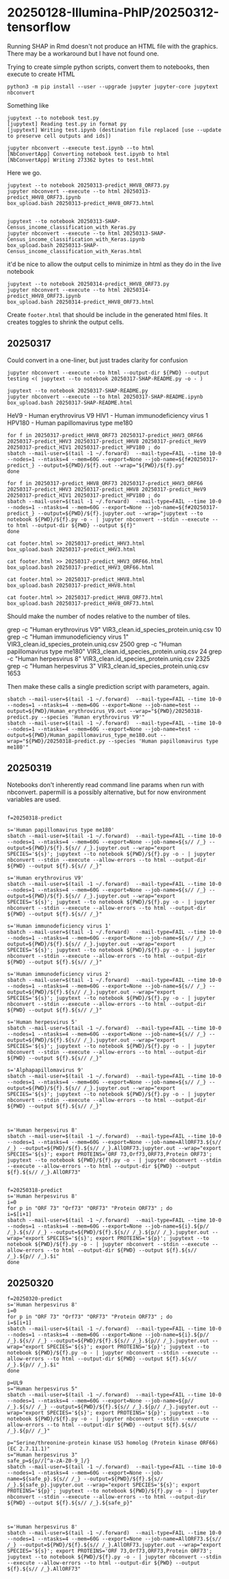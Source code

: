 #	20250128-Illumina-PhIP/20250312-tensorflow


Running SHAP in Rmd doesn't not produce an HTML file with the graphics.
There may be a workaround but I have not found one.

Trying to create simple python scripts, convert them to notebooks, then execute to create HTML

```
python3 -m pip install --user --upgrade jupyter jupyter-core jupytext nbconvert

```


Something like 
```
jupytext --to notebook test.py 
[jupytext] Reading test.py in format py
[jupytext] Writing test.ipynb (destination file replaced [use --update to preserve cell outputs and ids])

jupyter nbconvert --execute test.ipynb --to html
[NbConvertApp] Converting notebook test.ipynb to html
[NbConvertApp] Writing 273362 bytes to test.html
```


Here we go.


```
jupytext --to notebook 20250313-predict_HHV8_ORF73.py
jupyter nbconvert --execute --to html 20250313-predict_HHV8_ORF73.ipynb 
box_upload.bash 20250313-predict_HHV8_ORF73.html


jupytext --to notebook 20250313-SHAP-Census_income_classification_with_Keras.py
jupyter nbconvert --execute --to html 20250313-SHAP-Census_income_classification_with_Keras.ipynb
box_upload.bash 20250313-SHAP-Census_income_classification_with_Keras.html 

```

it'd be nice to allow the output cells to minimize in html as they do in the live notebook






```
jupytext --to notebook 20250314-predict_HHV8_ORF73.py
jupyter nbconvert --execute --to html 20250314-predict_HHV8_ORF73.ipynb 
box_upload.bash 20250314-predict_HHV8_ORF73.html
```



Create `footer.html` that should be include in the generated html files.
It creates toggles to shrink the output cells.




##	20250317


Could convert in a one-liner, but just trades clarity for confusion
```
jupyter nbconvert --execute --to html --output-dir ${PWD} --output testing <( jupytext --to notebook 20250317-SHAP-README.py -o - )
```

```
jupytext --to notebook 20250317-SHAP-README.py
jupyter nbconvert --execute --to html 20250317-SHAP-README.ipynb
box_upload.bash 20250317-SHAP-README.html
```





HeV9 - Human erythrovirus V9
HIV1 - Human immunodeficiency virus 1
HPV180 - Human papillomavirus type me180




```
for f in 20250317-predict_HHV8_ORF73 20250317-predict_HHV3_ORF66 20250317-predict_HHV3 20250317-predict_HHV8 20250317-predict_HeV9 20250317-predict_HIV1 20250317-predict_HPV180 ; do
sbatch --mail-user=$(tail -1 ~/.forward)  --mail-type=FAIL --time 10-0 --nodes=1 --ntasks=4 --mem=60G --export=None --job-name=${f#20250317-predict_} --output=${PWD}/${f}.out --wrap="${PWD}/${f}.py"
done

for f in 20250317-predict_HHV8_ORF73 20250317-predict_HHV3_ORF66 20250317-predict_HHV3 20250317-predict_HHV8 20250317-predict_HeV9 20250317-predict_HIV1 20250317-predict_HPV180 ; do
sbatch --mail-user=$(tail -1 ~/.forward)  --mail-type=FAIL --time 10-0 --nodes=1 --ntasks=4 --mem=60G --export=None --job-name=${f#20250317-predict_} --output=${PWD}/${f}.jupyter.out --wrap="jupytext --to notebook ${PWD}/${f}.py -o - | jupyter nbconvert --stdin --execute --to html --output-dir ${PWD} --output ${f}"
done

cat footer.html >> 20250317-predict_HHV3.html
box_upload.bash 20250317-predict_HHV3.html

cat footer.html >> 20250317-predict_HHV3_ORF66.html
box_upload.bash 20250317-predict_HHV3_ORF66.html

cat footer.html >> 20250317-predict_HHV8.html
box_upload.bash 20250317-predict_HHV8.html

cat footer.html >> 20250317-predict_HHV8_ORF73.html
box_upload.bash 20250317-predict_HHV8_ORF73.html
```




Should make the number of nodes relative to the number of tiles.

grep -c "Human erythrovirus V9" VIR3_clean.id_species_protein.uniq.csv 
10
grep -c "Human immunodeficiency virus 1" VIR3_clean.id_species_protein.uniq.csv 
2500
grep -c "Human papillomavirus type me180" VIR3_clean.id_species_protein.uniq.csv 
24
grep -c "Human herpesvirus 8" VIR3_clean.id_species_protein.uniq.csv 
2325
grep -c "Human herpesvirus 3" VIR3_clean.id_species_protein.uniq.csv 
1653



Then make these calls a single prediction script with parameters, again.


```
sbatch --mail-user=$(tail -1 ~/.forward)  --mail-type=FAIL --time 10-0 --nodes=1 --ntasks=4 --mem=60G --export=None --job-name=test --output=${PWD}/Human_erythrovirus_V9.out --wrap="${PWD}/20250318-predict.py --species 'Human erythrovirus V9'"
sbatch --mail-user=$(tail -1 ~/.forward)  --mail-type=FAIL --time 10-0 --nodes=1 --ntasks=4 --mem=60G --export=None --job-name=test --output=${PWD}/Human_papillomavirus_type_me180.out --wrap="${PWD}/20250318-predict.py --species 'Human papillomavirus type me180'"
```


##	20250319

Notebooks don't inherently read command line params when run with nbconvert. 
papermill is a possibly alternative, but for now environment variables are used.


```

f=20250318-predict

s='Human papillomavirus type me180'
sbatch --mail-user=$(tail -1 ~/.forward)  --mail-type=FAIL --time 10-0 --nodes=1 --ntasks=4 --mem=60G --export=None --job-name=${s// /_} --output=${PWD}/${f}.${s// /_}.jupyter.out --wrap="export SPECIES='${s}'; jupytext --to notebook ${PWD}/${f}.py -o - | jupyter nbconvert --stdin --execute --allow-errors --to html --output-dir ${PWD} --output ${f}.${s// /_}"

s='Human erythrovirus V9'
sbatch --mail-user=$(tail -1 ~/.forward)  --mail-type=FAIL --time 10-0 --nodes=1 --ntasks=4 --mem=60G --export=None --job-name=${s// /_} --output=${PWD}/${f}.${s// /_}.jupyter.out --wrap="export SPECIES='${s}'; jupytext --to notebook ${PWD}/${f}.py -o - | jupyter nbconvert --stdin --execute --allow-errors --to html --output-dir ${PWD} --output ${f}.${s// /_}"

s='Human immunodeficiency virus 1'
sbatch --mail-user=$(tail -1 ~/.forward)  --mail-type=FAIL --time 10-0 --nodes=1 --ntasks=4 --mem=60G --export=None --job-name=${s// /_} --output=${PWD}/${f}.${s// /_}.jupyter.out --wrap="export SPECIES='${s}'; jupytext --to notebook ${PWD}/${f}.py -o - | jupyter nbconvert --stdin --execute --allow-errors --to html --output-dir ${PWD} --output ${f}.${s// /_}"

s='Human immunodeficiency virus 2'
sbatch --mail-user=$(tail -1 ~/.forward)  --mail-type=FAIL --time 10-0 --nodes=1 --ntasks=4 --mem=60G --export=None --job-name=${s// /_} --output=${PWD}/${f}.${s// /_}.jupyter.out --wrap="export SPECIES='${s}'; jupytext --to notebook ${PWD}/${f}.py -o - | jupyter nbconvert --stdin --execute --allow-errors --to html --output-dir ${PWD} --output ${f}.${s// /_}"

s='Human herpesvirus 5'
sbatch --mail-user=$(tail -1 ~/.forward)  --mail-type=FAIL --time 10-0 --nodes=1 --ntasks=4 --mem=60G --export=None --job-name=${s// /_} --output=${PWD}/${f}.${s// /_}.jupyter.out --wrap="export SPECIES='${s}'; jupytext --to notebook ${PWD}/${f}.py -o - | jupyter nbconvert --stdin --execute --allow-errors --to html --output-dir ${PWD} --output ${f}.${s// /_}"

s='Alphapapillomavirus 9'
sbatch --mail-user=$(tail -1 ~/.forward)  --mail-type=FAIL --time 10-0 --nodes=1 --ntasks=4 --mem=60G --export=None --job-name=${s// /_} --output=${PWD}/${f}.${s// /_}.jupyter.out --wrap="export SPECIES='${s}'; jupytext --to notebook ${PWD}/${f}.py -o - | jupyter nbconvert --stdin --execute --allow-errors --to html --output-dir ${PWD} --output ${f}.${s// /_}"



s='Human herpesvirus 8'
sbatch --mail-user=$(tail -1 ~/.forward)  --mail-type=FAIL --time 10-0 --nodes=1 --ntasks=4 --mem=60G --export=None --job-name=AllORF73.${s// /_} --output=${PWD}/${f}.${s// /_}.AllORF73.jupyter.out --wrap="export SPECIES='${s}'; export PROTEINS='ORF 73,Orf73,ORF73,Protein ORF73'; jupytext --to notebook ${PWD}/${f}.py -o - | jupyter nbconvert --stdin --execute --allow-errors --to html --output-dir ${PWD} --output ${f}.${s// /_}.AllORF73"


f=20250318-predict
s='Human herpesvirus 8'
i=0
for p in "ORF 73" "Orf73" "ORF73" "Protein ORF73" ; do
i=$[i+1]
sbatch --mail-user=$(tail -1 ~/.forward)  --mail-type=FAIL --time 10-0 --nodes=1 --ntasks=4 --mem=60G --export=None --job-name=${i}.${p// /_}.${s// /_} --output=${PWD}/${f}.${s// /_}.${p// /_}.jupyter.out --wrap="export SPECIES='${s}'; export PROTEINS='${p}'; jupytext --to notebook ${PWD}/${f}.py -o - | jupyter nbconvert --stdin --execute --allow-errors --to html --output-dir ${PWD} --output ${f}.${s// /_}.${p// /_}.$i"
done

```





##	20250320


```
f=20250320-predict
s='Human herpesvirus 8'
i=0
for p in "ORF 73" "Orf73" "ORF73" "Protein ORF73" ; do
i=$[i+1]
sbatch --mail-user=$(tail -1 ~/.forward)  --mail-type=FAIL --time 10-0 --nodes=1 --ntasks=4 --mem=60G --export=None --job-name=${i}.${p// /_}.${s// /_} --output=${PWD}/${f}.${s// /_}.${p// /_}.jupyter.out --wrap="export SPECIES='${s}'; export PROTEINS='${p}'; jupytext --to notebook ${PWD}/${f}.py -o - | jupyter nbconvert --stdin --execute --allow-errors --to html --output-dir ${PWD} --output ${f}.${s// /_}.${p// /_}.$i"
done

p=UL9
s="Human herpesvirus 5"
sbatch --mail-user=$(tail -1 ~/.forward)  --mail-type=FAIL --time 10-0 --nodes=1 --ntasks=4 --mem=60G --export=None --job-name=${p// /_}.${s// /_} --output=${PWD}/${f}.${s// /_}.${p// /_}.jupyter.out --wrap="export SPECIES='${s}'; export PROTEINS='${p}'; jupytext --to notebook ${PWD}/${f}.py -o - | jupyter nbconvert --stdin --execute --allow-errors --to html --output-dir ${PWD} --output ${f}.${s// /_}.${p// /_}"

p="Serine/threonine-protein kinase US3 homolog (Protein kinase ORF66) (EC 2.7.11.1)"
s="Human herpesvirus 3"
safe_p=${p//[^a-zA-Z0-9_]/}
sbatch --mail-user=$(tail -1 ~/.forward)  --mail-type=FAIL --time 10-0 --nodes=1 --ntasks=4 --mem=60G --export=None --job-name=${safe_p}.${s// /_} --output=${PWD}/${f}.${s// /_}.${safe_p}.jupyter.out --wrap="export SPECIES='${s}'; export PROTEINS='${p}'; jupytext --to notebook ${PWD}/${f}.py -o - | jupyter nbconvert --stdin --execute --allow-errors --to html --output-dir ${PWD} --output ${f}.${s// /_}.${safe_p}"



s='Human herpesvirus 8'
sbatch --mail-user=$(tail -1 ~/.forward)  --mail-type=FAIL --time 10-0 --nodes=1 --ntasks=4 --mem=60G --export=None --job-name=AllORF73.${s// /_} --output=${PWD}/${f}.${s// /_}.AllORF73.jupyter.out --wrap="export SPECIES='${s}'; export PROTEINS='ORF 73,Orf73,ORF73,Protein ORF73'; jupytext --to notebook ${PWD}/${f}.py -o - | jupyter nbconvert --stdin --execute --allow-errors --to html --output-dir ${PWD} --output ${f}.${s// /_}.AllORF73"

```
